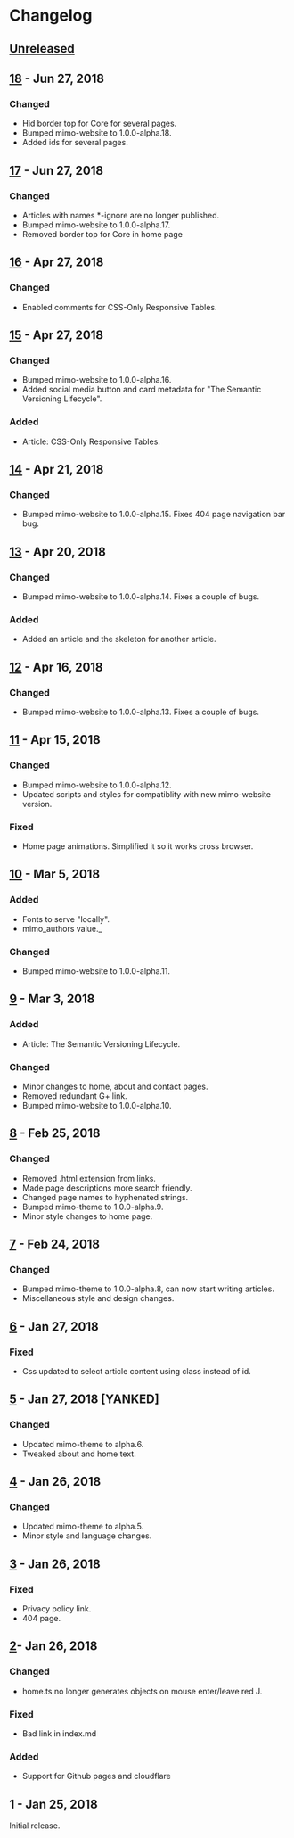 # Changelog
## [Unreleased](https://github.com/JeremyTCD/JeremyTCD.github.io/compare/18...HEAD)

## [18](https://github.com/JeremyTCD/JeremyTCD.github.io/compare/17...18) - Jun 27, 2018
### Changed
- Hid border top for Core for several pages.
- Bumped mimo-website to 1.0.0-alpha.18.
- Added ids for several pages.

## [17](https://github.com/JeremyTCD/JeremyTCD.github.io/compare/16...17) - Jun 27, 2018
### Changed
- Articles with names *-ignore are no longer published.
- Bumped mimo-website to 1.0.0-alpha.17.
- Removed border top for Core in home page

## [16](https://github.com/JeremyTCD/JeremyTCD.github.io/compare/15...16) - Apr 27, 2018
### Changed
- Enabled comments for CSS-Only Responsive Tables.

## [15](https://github.com/JeremyTCD/JeremyTCD.github.io/compare/14...15) - Apr 27, 2018
### Changed
- Bumped mimo-website to 1.0.0-alpha.16.
- Added social media button and card metadata for "The Semantic Versioning Lifecycle".
### Added
- Article: CSS-Only Responsive Tables.

## [14](https://github.com/JeremyTCD/JeremyTCD.github.io/compare/13...14) - Apr 21, 2018
### Changed
- Bumped mimo-website to 1.0.0-alpha.15. Fixes 404 page navigation bar bug.

## [13](https://github.com/JeremyTCD/JeremyTCD.github.io/compare/12...13) - Apr 20, 2018
### Changed
- Bumped mimo-website to 1.0.0-alpha.14. Fixes a couple of bugs.
### Added
- Added an article and the skeleton for another article.

## [12](https://github.com/JeremyTCD/JeremyTCD.github.io/compare/11...12) - Apr 16, 2018
### Changed
- Bumped mimo-website to 1.0.0-alpha.13. Fixes a couple of bugs.

## [11](https://github.com/JeremyTCD/JeremyTCD.github.io/compare/10...11) - Apr 15, 2018
### Changed
- Bumped mimo-website to 1.0.0-alpha.12.
- Updated scripts and styles for compatiblity with new mimo-website version.
### Fixed
- Home page animations. Simplified it so it works cross browser.

## [10](https://github.com/JeremyTCD/JeremyTCD.github.io/compare/9...10) - Mar 5, 2018
### Added
- Fonts to serve "locally".
- mimo_authors value._
### Changed
- Bumped mimo-website to 1.0.0-alpha.11.

## [9](https://github.com/JeremyTCD/JeremyTCD.github.io/compare/8...9) - Mar 3, 2018
### Added
- Article: The Semantic Versioning Lifecycle.
### Changed
- Minor changes to home, about and contact pages.
- Removed redundant G+ link.
- Bumped mimo-website to 1.0.0-alpha.10.

## [8](https://github.com/JeremyTCD/JeremyTCD.github.io/compare/7...8) - Feb 25, 2018
### Changed
- Removed .html extension from links.
- Made page descriptions more search friendly.
- Changed page names to hyphenated strings.
- Bumped mimo-theme to 1.0.0-alpha.9.
- Minor style changes to home page.

## [7](https://github.com/JeremyTCD/JeremyTCD.github.io/compare/6...7) - Feb 24, 2018
### Changed
- Bumped mimo-theme to 1.0.0-alpha.8, can now start writing articles.
- Miscellaneous style and design changes.

## [6](https://github.com/JeremyTCD/JeremyTCD.github.io/compare/5...6) - Jan 27, 2018
### Fixed
- Css updated to select article content using class instead of id.

## [5](https://github.com/JeremyTCD/JeremyTCD.github.io/compare/4...5) - Jan 27, 2018 [YANKED]
### Changed
- Updated mimo-theme to alpha.6.
- Tweaked about and home text.

## [4](https://github.com/JeremyTCD/JeremyTCD.github.io/compare/3...4) - Jan 26, 2018
### Changed
- Updated mimo-theme to alpha.5.
- Minor style and language changes.

## [3](https://github.com/JeremyTCD/JeremyTCD.github.io/compare/2...3) - Jan 26, 2018
### Fixed
- Privacy policy link.
- 404 page.

## [2](https://github.com/JeremyTCD/JeremyTCD.github.io/compare/1.0.0...2)- Jan 26, 2018
### Changed
- home.ts no longer generates objects on mouse enter/leave red J. 
### Fixed
- Bad link in index.md
### Added
- Support for Github pages and cloudflare

## 1 - Jan 25, 2018
Initial release.